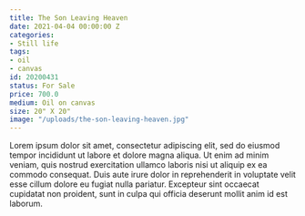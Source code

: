 ```yaml
---
title: The Son Leaving Heaven
date: 2021-04-04 00:00:00 Z
categories:
- Still life
tags:
- oil
- canvas
id: 20200431
status: For Sale
price: 700.0
medium: Oil on canvas
size: 20" X 20"
image: "/uploads/the-son-leaving-heaven.jpg"
---
```


Lorem ipsum dolor sit amet, consectetur adipiscing elit, sed do eiusmod tempor incididunt ut labore et dolore magna aliqua. Ut enim ad minim veniam, quis nostrud exercitation ullamco laboris nisi ut aliquip ex ea commodo consequat. Duis aute irure dolor in reprehenderit in voluptate velit esse cillum dolore eu fugiat nulla pariatur. Excepteur sint occaecat cupidatat non proident, sunt in culpa qui officia deserunt mollit anim id est laborum.